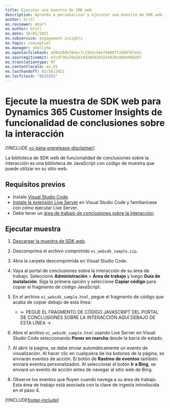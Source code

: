 ```yaml
---
title: Ejecutar una muestra de SDK web
description: Aprenda a personalizar y ejecutar una muestra de SDK web.
author: britl
ms.reviewer: mhart
ms.author: britl
ms.date: 10/01/2021
ms.subservice: engagement-insights
ms.topic: conceptual
ms.manager: shellyha
ms.openlocfilehash: a50a10db784ec7c1943c94e74000713309787e5c
ms.sourcegitcommit: e7cdf36a78a2b1dd2850183224d39c8dde46b26f
ms.translationtype: HT
ms.contentlocale: es-ES
ms.lasthandoff: 02/16/2022
ms.locfileid: "8225352"
---
```

# <a name="run-the-web-sdk-sample-for-dynamics-365-customer-insights-engagement-insights-capability"></a>Ejecute la muestra de SDK web para Dynamics 365 Customer Insights de funcionalidad de conclusiones sobre la interacción

[!INCLUDE [cc-beta-prerelease-disclaimer](includes/cc-beta-prerelease-disclaimer.md)]

La biblioteca de SDK web de funcionalidad de conclusiones sobre la interacción es una biblioteca de JavaScript con código de muestra que puede utilizar en su sitio web.

## <a name="prerequisites"></a>Requisitos previos

- Instale [Visual Studio Code](https://code.visualstudio.com/).
- [Instale la extensión Live Server](https://marketplace.visualstudio.com/items?itemName=ritwickdey.LiveServer) en Visual Studio Code y familiarícese con cómo ejecutar Live Server.
- Debe tener un [área de trabajo de conclusiones sobre la interacción](create-workspace.md).

## <a name="run-sample"></a>Ejecutar muestra

1. [Descargar la muestra de SDK web](https://download.pi.dynamics.com/sdk/EngagementInsightsSamples/ei_websdk_sample.zip).

1. Descomprima el archivo comprimido `ei_websdk_sample.zip`.

1. Abra la carpeta descomprimida en Visual Studio Code.

1. Vaya al portal de conclusiones sobre la interacción de su área de trabajo. Seleccione **Administración** > **Área de trabajo** y luego **Guía de instalación**. Siga la primera opción y seleccione **Copiar código** para copiar el fragmento de código JavaScript.

1. En el archivo `ei_websdk_sample.html`, pegue el fragmento de código que acaba de copiar debajo de esta línea:

   - <- PEGUE EL FRAGMENTO DE CÓDIGO JAVASCRIPT DEL PORTAL DE CONCLUSIONES SOBRE LA INTERACCIÓN AQUÍ DEBAJO DE ESTA LÍNEA ->

1. Abre el archivo `ei_websdk_sample.html` usando Live Server en Visual Studio Code seleccionando **Poner en marcha** desde la barra de estado.

1. Al abrir la página, se debe enviar automáticamente un evento de visualización. Al hacer clic en cualquiera de los botones de la página, se enviarán eventos de acción. El botón de **Rastreo de eventos** también enviará eventos personalizados. Al seleccionar el botón **Ir a Bing**, se enviará un evento de acción antes de navegar al sitio web de Bing.

1. Observe los eventos que fluyen cuando navega a su área de trabajo. Esta área de trabajo está asociada con la clave de ingesta introducida en el paso 4.


[!INCLUDE[footer-include](../includes/footer-banner.md)]
